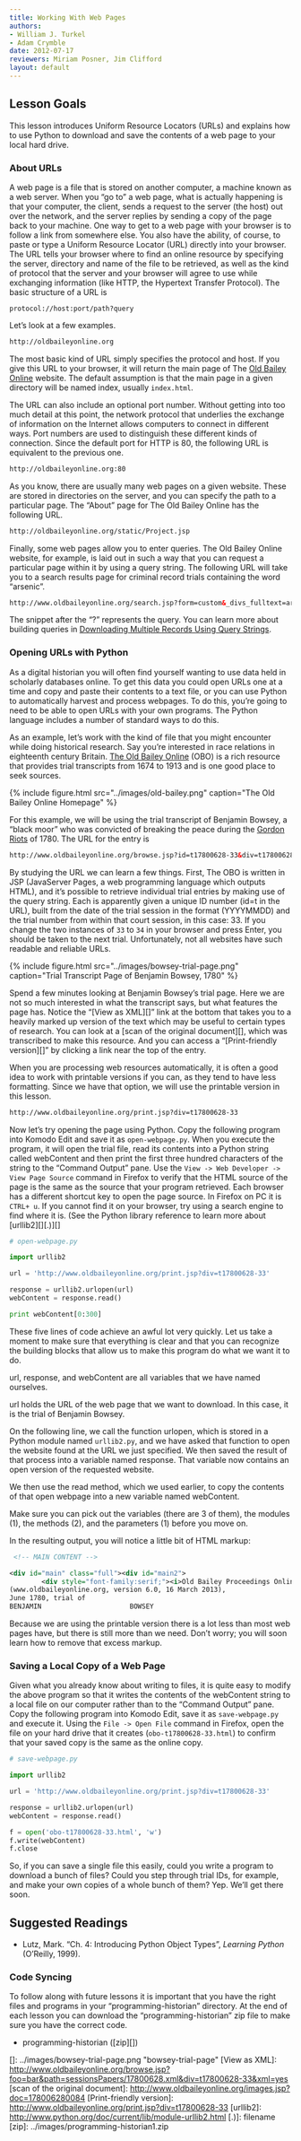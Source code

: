 ```yaml
---
title: Working With Web Pages
authors:
- William J. Turkel
- Adam Crymble
date: 2012-07-17
reviewers: Miriam Posner, Jim Clifford
layout: default
---
```


Lesson Goals
------------

This lesson introduces Uniform Resource Locators (URLs) and explains how
to use Python to download and save the contents of a web page to your
local hard drive.

### About URLs

A web page is a file that is stored on another computer, a machine known
as a web server. When you “go to” a web page, what is actually happening
is that your computer, the client, sends a request to the server (the
host) out over the network, and the server replies by sending a copy of
the page back to your machine. One way to get to a web page with your
browser is to follow a link from somewhere else. You also have the
ability, of course, to paste or type a Uniform Resource Locator (URL)
directly into your browser. The URL tells your browser where to find an
online resource by specifying the server, directory and name of the file
to be retrieved, as well as the kind of protocol that the server and
your browser will agree to use while exchanging information (like HTTP,
the Hypertext Transfer Protocol). The basic structure of a URL is

```
protocol://host:port/path?query
```

Let’s look at a few examples.

``` xml
http://oldbaileyonline.org
```

The most basic kind of URL simply specifies the protocol and host. If
you give this URL to your browser, it will return the main page of The
[Old Bailey Online][] website. The default assumption is that the main
page in a given directory will be named index, usually `index.html`.

The URL can also include an optional port number. Without getting into
too much detail at this point, the network protocol that underlies the
exchange of information on the Internet allows computers to connect in
different ways. Port numbers are used to distinguish these different
kinds of connection. Since the default port for HTTP is 80, the
following URL is equivalent to the previous one.

``` xml
http://oldbaileyonline.org:80
```

As you know, there are usually many web pages on a given website. These
are stored in directories on the server, and you can specify the path to
a particular page. The “About” page for The Old Bailey Online has the
following URL.

``` xml
http://oldbaileyonline.org/static/Project.jsp
```

Finally, some web pages allow you to enter queries. The Old Bailey
Online website, for example, is laid out in such a way that you can
request a particular page within it by using a query string. The
following URL will take you to a search results page for criminal record
trials containing the word “arsenic”.

``` xml
http://www.oldbaileyonline.org/search.jsp?form=custom&_divs_fulltext=arsenic
```

The snippet after the “?” represents the query. You can learn more about
building queries in [Downloading Multiple Records Using Query
Strings][].

### Opening URLs with Python

As a digital historian you will often find yourself wanting to use data
held in scholarly databases online. To get this data you could open URLs
one at a time and copy and paste their contents to a text file, or you
can use Python to automatically harvest and process webpages. To do
this, you’re going to need to be able to open URLs with your own
programs. The Python language includes a number of standard ways to do
this.

As an example, let’s work with the kind of file that you might encounter
while doing historical research. Say you’re interested in race relations
in eighteenth century Britain. [The Old Bailey Online][Old Bailey
Online] (OBO) is a rich resource that provides trial transcripts from
1674 to 1913 and is one good place to seek sources.

{% include figure.html src="../images/old-bailey.png" caption="The Old Bailey Online Homepage" %}

For this example, we will be using the trial transcript of Benjamin
Bowsey, a “black moor” who was convicted of breaking the peace during
the [Gordon Riots][] of 1780. The URL for the entry is

``` xml
http://www.oldbaileyonline.org/browse.jsp?id=t17800628-33&div=t17800628-33
```

By studying the URL we can learn a few things. First, The OBO is written
in JSP (JavaServer Pages, a web programming language which outputs
HTML), and it’s possible to retrieve individual trial entries by making
use of the query string. Each is apparently given a unique ID number
(id=t in the URL), built from the date of the trial session in the
format (YYYYMMDD) and the trial number from within that court session,
in this case: 33. If you change the two instances of `33` to `34` in
your browser and press Enter, you should be taken to the next trial.
Unfortunately, not all websites have such readable and reliable URLs.

{% include figure.html src="../images/bowsey-trial-page.png" caption="Trial Transcript Page of Benjamin Bowsey, 1780" %}

Spend a few minutes looking at Benjamin Bowsey’s trial page. Here we are
not so much interested in what the transcript says, but what features
the page has. Notice the “[View as XML][]” link at the bottom that takes
you to a heavily marked up version of the text which may be useful to
certain types of research. You can look at a [scan of the original
document][], which was transcribed to make this resource. And you can
access a “[Print-friendly version][]” by clicking a link near the top of
the entry.

When you are processing web resources automatically, it is often a good
idea to work with printable versions if you can, as they tend to have
less formatting. Since we have that option, we will use the printable
version in this lesson.

``` xml
http://www.oldbaileyonline.org/print.jsp?div=t17800628-33
```

Now let’s try opening the page using Python. Copy the following program
into Komodo Edit and save it as `open-webpage.py`. When you execute the
program, it will open the trial file, read its contents into a Python
string called webContent and then print the first three hundred
characters of the string to the “Command Output” pane. Use the
`View -> Web Developer -> View Page Source` command in Firefox to verify
that the HTML source of the page is the same as the source that your
program retrieved. Each browser has a different shortcut key to open the
page source. In Firefox on PC it is `CTRL+ u`. If you cannot find it on
your browser, try using a search engine to find where it is. (See the
Python library reference to learn more about [urllib2][][.)][]

``` python
# open-webpage.py

import urllib2

url = 'http://www.oldbaileyonline.org/print.jsp?div=t17800628-33'

response = urllib2.urlopen(url)
webContent = response.read()

print webContent[0:300]
```

These five lines of code achieve an awful lot very quickly. Let us take
a moment to make sure that everything is clear and that you can
recognize the building blocks that allow us to make this program do what
we want it to do.

url, response, and webContent are all variables that we have named
ourselves.

url holds the URL of the web page that we want to download. In this
case, it is the trial of Benjamin Bowsey.

On the following line, we call the function urlopen, which is stored in
a Python module named `urllib2.py`, and we have asked that function to
open the website found at the URL we just specified. We then saved the
result of that process into a variable named response. That variable now
contains an open version of the requested website.

We then use the read method, which we used earlier, to copy the contents
of that open webpage into a new variable named webContent.

Make sure you can pick out the variables (there are 3 of them), the
modules (1), the methods (2), and the parameters (1) before you move on.

In the resulting output, you will notice a little bit of HTML markup:

``` xml
 <!-- MAIN CONTENT -->

<div id="main" class="full"><div id="main2">
        <div style="font-family:serif;"><i>Old Bailey Proceedings Online</i>
(www.oldbaileyonline.org, version 6.0, 16 March 2013),
June 1780, trial of
BENJAMIN                      BOWSEY
```

Because we are using the printable version there is a lot less than most
web pages have, but there is still more than we need. Don’t worry; you
will soon learn how to remove that excess markup.

### Saving a Local Copy of a Web Page

Given what you already know about writing to files, it is quite easy to
modify the above program so that it writes the contents of the
webContent string to a local file on our computer rather than to the
“Command Output” pane. Copy the following program into Komodo Edit, save
it as `save-webpage.py` and execute it. Using the `File -> Open File`
command in Firefox, open the file on your hard drive that it creates
(`obo-t17800628-33.html`) to confirm that your saved copy is the same as
the online copy.

``` python
# save-webpage.py

import urllib2

url = 'http://www.oldbaileyonline.org/print.jsp?div=t17800628-33'

response = urllib2.urlopen(url)
webContent = response.read()

f = open('obo-t17800628-33.html', 'w')
f.write(webContent)
f.close
```

So, if you can save a single file this easily, could you write a program
to download a bunch of files? Could you step through trial IDs, for
example, and make your own copies of a whole bunch of them? Yep. We’ll
get there soon.

Suggested Readings
------------------

-   Lutz, Mark. “Ch. 4: Introducing Python Object Types”, *Learning
    Python* (O’Reilly, 1999).

### Code Syncing

To follow along with future lessons it is important that you have the
right files and programs in your “programming-historian” directory. At
the end of each lesson you can download the “programming-historian” zip
file to make sure you have the correct code.

-   programming-historian ([zip][])

  [Old Bailey Online]: http://www.oldbaileyonline.org/
  [Downloading Multiple Records Using Query Strings]: ../lessons/downloading-multiple-records-using-query-strings
  [Old]: ../images/old-bailey.png "Old"
  [Gordon Riots]: http://en.wikipedia.org/wiki/Gordon_Riots
  []: ../images/bowsey-trial-page.png "bowsey-trial-page"
  [View as XML]: http://www.oldbaileyonline.org/browse.jsp?foo=bar&path=sessionsPapers/17800628.xml&div=t17800628-33&xml=yes
  [scan of the original document]: http://www.oldbaileyonline.org/images.jsp?doc=178006280084
  [Print-friendly version]: http://www.oldbaileyonline.org/print.jsp?div=t17800628-33
  [urllib2]: http://www.python.org/doc/current/lib/module-urllib2.html
  [.)]: filename
  [zip]: ../images/programming-historian1.zip
